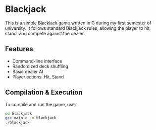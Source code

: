 # Blackjack

This is a simple Blackjack game written in C during my first semester of university. It follows standard Blackjack rules, allowing the player to hit, stand, and compete against the dealer.

## Features
- Command-line interface
- Randomized deck shuffling
- Basic dealer AI
- Player actions: Hit, Stand

## Compilation & Execution
To compile and run the game, use:
```sh
cd blackjack
gcc main.c -o blackjack
./blackjack 
```
